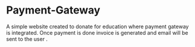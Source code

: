 # Payment-Gateway
A simple website created to donate for education where payment gateway is integrated. Once payment is done invoice is generated and email will be sent to the user .

